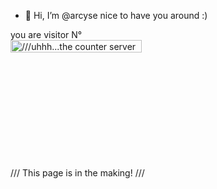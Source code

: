 - 👋 Hi, I’m @arcyse
  nice to have you around :)

<p align="left"> 
  you are visitor N° <br>
  <img src="https://profile-counter.glitch.me/arcyse/count.svg" alt="///uhhh...the counter server seems to be down///" width="210" height="20" />
</p>
<br>
<br>
<br>
<br>
<br>
<br>
<br>
<br>
<br>
<br>
///
This page is in the making!
///
